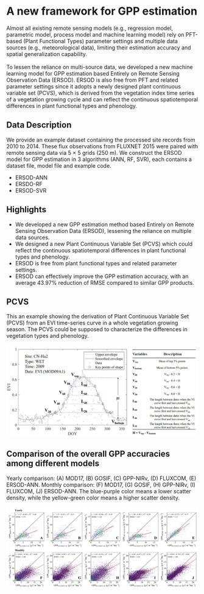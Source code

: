 # A new framework for GPP estimation
Almost all existing remote sensing models (e.g., regression model, parametric model, process model and machine learning model) rely on PFT-based (Plant Functional Types) parameter settings and multiple data sources (e.g., meteorological data), limiting their estimation accuracy and spatial generalization capability.
<br><br>
To lessen the reliance on multi-source data, we developed a new machine learning model for GPP estimation based Entirely on Remote Sensing Observation Data (ERSOD). ERSOD is also free from PFT and related parameter settings since it adopts a newly designed plant continuous variable set (PCVS), which is derived from the vegetation index time series of a vegetation growing cycle and can reflect the continuous spatiotemporal differences in plant functional types and phenology. 
## Data Description
We provide an example dataset containing the processed site records from 2010 to 2014. These flux observations from FLUXNET 2015 were paired with remote sensing data via 5 × 5 grids (250 m). We construct the ERSOD model for GPP estimation in 3 algorithms (ANN, RF, SVR), each contains a dataset file, model file and example code.
* ERSOD-ANN
* ERSDO-RF 
* ERSOD-SVR
## Highlights
* We developed a new GPP estimation method based Entirely on Remote Sensing Observation Data (ERSOD), lessening the reliance on multiple data sources.
* We designed a new Plant Continuous Variable Set (PCVS) which could reflect the continuous spatiotemporal differences in plant functional types and phenology.
* ERSOD is free from plant functional types and related parameter settings.
* ERSOD can effectively improve the GPP estimation accuracy, with an average 43.97% reduction of RMSE compared to similar GPP products.
## PCVS
This an example showing the derivation of Plant Continuous Variable Set (PCVS) from an EVI time-series curve in a whole vegetation growing season. The PCVS could be supposed to characterize the differences in vegetation types and phenology.
<br><br>
![PCVS](./PCVS_example.png)
## Comparison of the overall GPP accuracies among different models
Yearly comparison: (A) MOD17, (B) GOSIF, (C) GPP-NIRv, (D) FLUXCOM, (E) ERSOD-ANN. Monthly comparison: (F) MOD17, (G) GOSIF, (H) GPP-NIRv, (I) FLUXCOM, (J) ERSOD-ANN. The blue-purple color means a lower scatter density, while the yellow-green color means a higher scatter density.
<br><br>
![Scatterplot](./scatter_plot.jpg)
